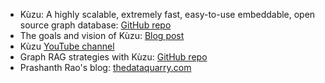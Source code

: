 - Kùzu: A highly scalable, extremely fast, easy-to-use embeddable, open source graph database: [GitHub repo](https://github.com/kuzudb/kuzu)
- The goals and vision of Kùzu: [Blog post](https://blog.kuzudb.com/post/what-every-gdbms-should-do-and-vision/)
- Kùzu [YouTube channel](https://www.youtube.com/@KuzuDB)
- Graph RAG strategies with Kùzu: [GitHub repo](https://github.com/kuzudb/graph-rag)
- Prashanth Rao's blog: [thedataquarry.com](https://thedataquarry.com)
